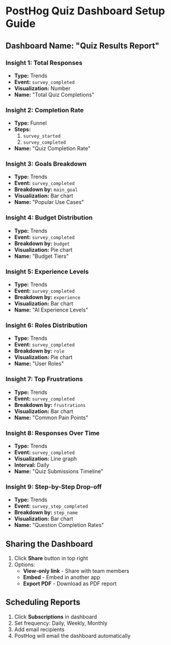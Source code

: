# PostHog Quiz Dashboard Setup Guide

## Dashboard Name: "Quiz Results Report"

### Insight 1: Total Responses
- **Type:** Trends
- **Event:** `survey_completed`
- **Visualization:** Number
- **Name:** "Total Quiz Completions"

### Insight 2: Completion Rate
- **Type:** Funnel
- **Steps:**
  1. `survey_started`
  2. `survey_completed`
- **Name:** "Quiz Completion Rate"

### Insight 3: Goals Breakdown
- **Type:** Trends
- **Event:** `survey_completed`
- **Breakdown by:** `main_goal`
- **Visualization:** Bar chart
- **Name:** "Popular Use Cases"

### Insight 4: Budget Distribution
- **Type:** Trends
- **Event:** `survey_completed`
- **Breakdown by:** `budget`
- **Visualization:** Pie chart
- **Name:** "Budget Tiers"

### Insight 5: Experience Levels
- **Type:** Trends
- **Event:** `survey_completed`
- **Breakdown by:** `experience`
- **Visualization:** Bar chart
- **Name:** "AI Experience Levels"

### Insight 6: Roles Distribution
- **Type:** Trends
- **Event:** `survey_completed`
- **Breakdown by:** `role`
- **Visualization:** Pie chart
- **Name:** "User Roles"

### Insight 7: Top Frustrations
- **Type:** Trends
- **Event:** `survey_completed`
- **Breakdown by:** `frustrations`
- **Visualization:** Bar chart
- **Name:** "Common Pain Points"

### Insight 8: Responses Over Time
- **Type:** Trends
- **Event:** `survey_completed`
- **Visualization:** Line graph
- **Interval:** Daily
- **Name:** "Quiz Submissions Timeline"

### Insight 9: Step-by-Step Drop-off
- **Type:** Trends
- **Event:** `survey_step_completed`
- **Breakdown by:** `step_name`
- **Visualization:** Bar chart
- **Name:** "Question Completion Rates"

## Sharing the Dashboard

1. Click **Share** button in top right
2. Options:
   - **View-only link** - Share with team members
   - **Embed** - Embed in another app
   - **Export PDF** - Download as PDF report

## Scheduling Reports

1. Click **Subscriptions** in dashboard
2. Set frequency: Daily, Weekly, Monthly
3. Add email recipients
4. PostHog will email the dashboard automatically
